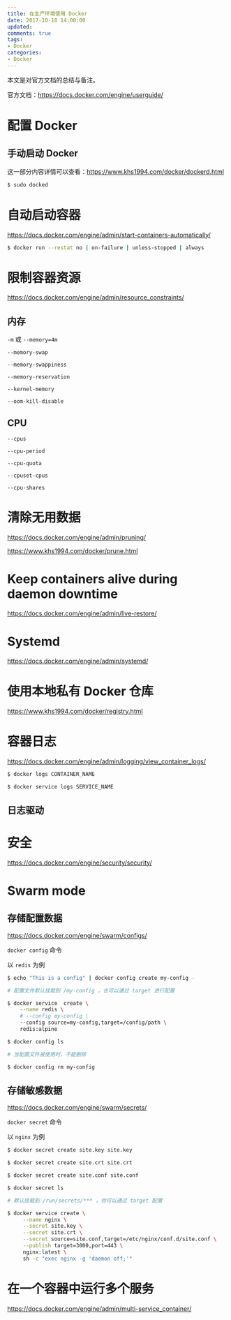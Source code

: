 ```yaml
---
title: 在生产环境使用 Docker
date: 2017-10-18 14:00:00
updated:
comments: true
tags:
- Docker
categories:
- Docker
---
```


本文是对官方文档的总结与备注。

官方文档：https://docs.docker.com/engine/userguide/

<!--more-->

# 配置 Docker

## 手动启动 Docker

这一部分内容详情可以查看：https://www.khs1994.com/docker/dockerd.html

```bash
$ sudo docked
```

# 自动启动容器

https://docs.docker.com/engine/admin/start-containers-automatically/

```bash
$ docker run --restat no | on-failure | unless-stopped | always
```

# 限制容器资源

https://docs.docker.com/engine/admin/resource_constraints/

## 内存

`-m` 或 `--memory=4m`

`--memory-swap`

`--memory-swappiness`

`--memory-reservation`

`--kernel-memory`

`--oom-kill-disable`

## CPU

`--cpus`

`--cpu-period`

`--cpu-quota`

`--cpuset-cpus`

`--cpu-shares`

# 清除无用数据

https://docs.docker.com/engine/admin/pruning/

https://www.khs1994.com/docker/prune.html

# Keep containers alive during daemon downtime

https://docs.docker.com/engine/admin/live-restore/

# Systemd

https://docs.docker.com/engine/admin/systemd/

# 使用本地私有 Docker 仓库

https://www.khs1994.com/docker/registry.html

# 容器日志

https://docs.docker.com/engine/admin/logging/view_container_logs/

```bash
$ docker logs CONTAINER_NAME

$ docker service logs SERVICE_NAME
```

## 日志驱动

# 安全

https://docs.docker.com/engine/security/security/

# Swarm mode

## 存储配置数据

https://docs.docker.com/engine/swarm/configs/

`docker config` 命令


以 `redis` 为例

```bash
$ echo "This is a config" | docker config create my-config -

# 配置文件默认挂载到 /my-config ，也可以通过 target 进行配置

$ docker service  create \
    --name redis \
    # --config my-config \
    --config source=my-config,target=/config/path \
    redis:alpine

$ docker config ls

# 当配置文件被使用时，不能删除

$ docker config rm my-config
```

## 存储敏感数据

https://docs.docker.com/engine/swarm/secrets/

`docker secret` 命令

以 `nginx` 为例

```bash
$ docker secret create site.key site.key

$ docker secret create site.crt site.crt

$ docker secret create site.conf site.conf

$ docker secret ls

# 默认挂载到 /run/secrets/*** ，你可以通过 target 配置

$ docker service create \
     --name nginx \
     --secret site.key \
     --secret site.crt \
     --secret source=site.conf,target=/etc/nginx/conf.d/site.conf \
     --publish target=3000,port=443 \
     nginx:latest \
     sh -c "exec nginx -g 'daemon off;'"
```

# 在一个容器中运行多个服务

https://docs.docker.com/engine/admin/multi-service_container/
